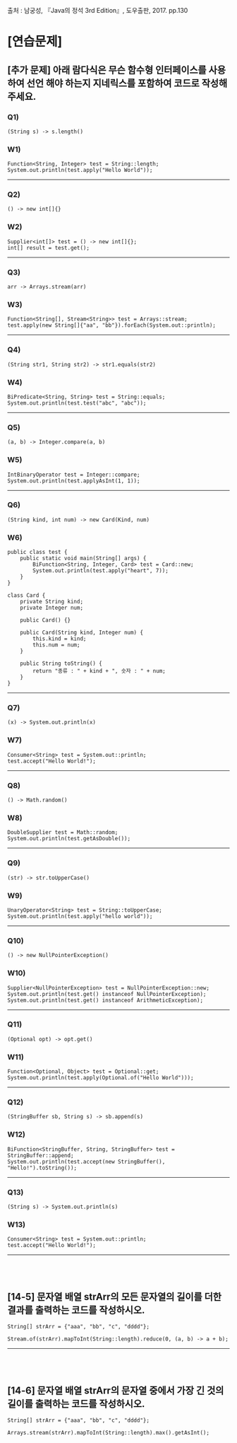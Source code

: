 출처 : 남궁성, 『Java의 정석 3rd Edition』, 도우출판, 2017. pp.130

# [연습문제]
## [추가 문제] 아래 람다식은 무슨 함수형 인터페이스를 사용하여 선언 해야 하는지 지네릭스를 포함하여 코드로 작성해주세요.
### Q1) 
```  
(String s) -> s.length()
```
### W1)
``` 
Function<String, Integer> test = String::length;
System.out.println(test.apply("Hello World"));
```
----
### Q2) 
```  
() -> new int[]{}
```
### W2) 
```  
Supplier<int[]> test = () -> new int[]{};
int[] result = test.get();
```
----
### Q3) 
```  
arr -> Arrays.stream(arr)
```
### W3) 
```  
Function<String[], Stream<String>> test = Arrays::stream;
test.apply(new String[]{"aa", "bb"}).forEach(System.out::println);
```
----
### Q4) 
```  
(String str1, String str2) -> str1.equals(str2)
```
### W4) 
```  
BiPredicate<String, String> test = String::equals;
System.out.println(test.test("abc", "abc"));
```
----
### Q5) 
```  
(a, b) -> Integer.compare(a, b)
```
### W5) 
```  
IntBinaryOperator test = Integer::compare;
System.out.println(test.applyAsInt(1, 1));
```
----
### Q6) 
```  
(String kind, int num) -> new Card(Kind, num)
```
### W6) 
```  
public class test {
	public static void main(String[] args) {
		BiFunction<String, Integer, Card> test = Card::new;
		System.out.println(test.apply("heart", 7));
	}
}

class Card {
	private String kind;
	private Integer num;

	public Card() {}

	public Card(String kind, Integer num) {
		this.kind = kind;
		this.num = num;
	}

	public String toString() {
		return "종류 : " + kind + ", 숫자 : " + num;
	}
}
```
----
### Q7) 
```  
(x) -> System.out.println(x)
```
### W7) 
```  
Consumer<String> test = System.out::println;
test.accept("Hello World!");
```
----
### Q8) 
```  
() -> Math.random()
```
### W8) 
```  
DoubleSupplier test = Math::random;
System.out.println(test.getAsDouble());
```
----
### Q9) 
```  
(str) -> str.toUpperCase()
```
### W9) 
```  
UnaryOperator<String> test = String::toUpperCase;
System.out.println(test.apply("hello world"));
```
----
### Q10) 
```  
() -> new NullPointerException()
```
### W10) 
```  
Supplier<NullPointerException> test = NullPointerException::new;
System.out.println(test.get() instanceof NullPointerException);
System.out.println(test.get() instanceof ArithmeticException);
```
----
### Q11) 
```  
(Optional opt) -> opt.get()
```
### W11) 
```  
Function<Optional, Object> test = Optional::get;
System.out.println(test.apply(Optional.of("Hello World")));
```
----
### Q12) 
```  
(StringBuffer sb, String s) -> sb.append(s)
```
### W12) 
```  
BiFunction<StringBuffer, String, StringBuffer> test = StringBuffer::append;
System.out.println(test.accept(new StringBuffer(), "Hello!").toString());
```
----
### Q13) 
```  
(String s) -> System.out.println(s)
```
### W13) 
```  
Consumer<String> test = System.out::println;
test.accept("Hello World!");
```
----
 <br/> <br/>
## [14-5] 문자열 배열 strArr의 모든 문자열의 길이를 더한 결과를 출력하는 코드를 작성하시오.
```  
String[] strArr = {"aaa", "bb", "c", "dddd"};
```
```  
Stream.of(strArr).mapToInt(String::length).reduce(0, (a, b) -> a + b);
```
----
 <br/> <br/>
## [14-6] 문자열 배열 strArr의 문자열 중에서 가장 긴 것의 길이를 출력하는 코드를 작성하시오.
```  
String[] strArr = {"aaa", "bb", "c", "dddd"};
```
```  
Arrays.stream(strArr).mapToInt(String::length).max().getAsInt();
```